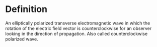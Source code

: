 # Definition

An elliptically polarized transverse electromagnetic wave in which the
rotation of the electric field vector is counterclockwise for an
observer looking in the direction of propagation. Also called
counterclockwise polarized wave.
